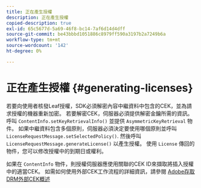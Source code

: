 ```yaml
---
title: 正在產生授權
description: 正在產生授權
copied-description: true
exl-id: 65c5677d-5a69-46f8-bc14-7af6d14d4dff
source-git-commit: be43bbbd1051886c8979ff590a3197b2a7249b6a
workflow-type: tm+mt
source-wordcount: '142'
ht-degree: 0%

---
```


# 正在產生授權 {#generating-licenses}

若要向使用者核發Leaf授權，SDK必須解密內容中繼資料中包含的CEK，並為請求授權的機器重新加密。 若要解密CEK，伺服器必須提供解密金鑰所需的資訊。 呼叫 `ContentInfo.setKeyRetrievalInfo()` 並提供 `AsymmetricKeyRetrieval` 物件。 如果中繼資料包含多個原則，伺服器必須決定要使用哪個原則並呼叫 `LicenseRequestMessage.setSelectedPolicy()`. 然後呼叫 `LicenseRequestMessage.generateLicense()` 以產生授權。 使用 `License` 傳回的物件，您可以修改授權中的到期日或權利。

如果在 `ContentInfo` 物件，則授權伺服器應使用關聯的CEK ID來擷取將插入授權中的適當CEK。 如需如何使用外部CEK工作流程的詳細資訊，請參閱 [Adobe存取DRM外部CEK概述](../../../aaxs-drm-xkey-mgmt/aaxs-drm-using-external-cek-overview.md)
